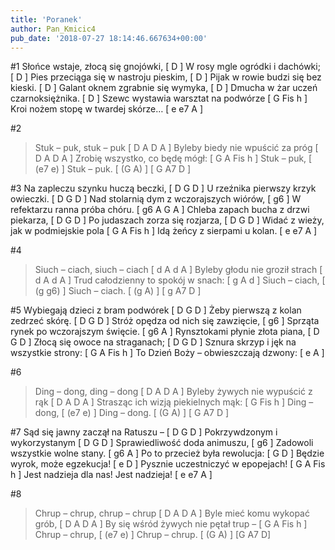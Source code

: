 ```yaml
---
title: 'Poranek'
author: Pan_Kmicic4
pub_date: '2018-07-27 18:14:46.667634+00:00'
---
```


#1
Słońce wstaje, złocą się gnojówki, [ D ]
W rosy mgle ogródki i dachówki; [ D ]
Pies przeciąga się w nastroju pieskim, [ D ]
Pijak w rowie budzi się bez kieski. [ D ]
Galant oknem zgrabnie się wymyka, [ D ]
Dmucha w żar uczeń czarnoksiężnika. [ D ]
Szewc wystawia warsztat na podwórze [ G Fis h ]
Kroi nożem stopę w twardej skórze… [ e e7 A ]

#2
>Stuk – puk, stuk – puk [ D A D A ]
>Byleby biedy nie wpuścić za próg [ D A D A ]
>Zrobię wszystko, co będę mógł: [ G A Fis h ]
>Stuk – puk, [ (e7 e) ]
>Stuk – puk. [ (G A) ]
>[ G A7 D ]

#3
Na zapleczu szynku huczą beczki, [ D G D ]
U rzeźnika pierwszy krzyk owieczki. [ D G D ]
Nad stolarnią dym z wczorajszych wiórów, [ g6 ]
W refektarzu ranna próba chóru. [ g6 A G A ]
Chleba zapach bucha z drzwi piekarza, [ D G D ]
Po judaszach zorza się rozjarza, [ D G D ]
Widać z wieży, jak w podmiejskie pola [ G A Fis h ]
Idą żeńcy z sierpami u kolan. [ e e7 A ]

#4
>Siuch – ciach, siuch – ciach [ d A d A ]
>Byleby głodu nie groził strach [ d A d A ]
>Trud całodzienny to spokój w snach: [ g A d ]
>Siuch – ciach, [ (g g6) ]
>Siuch – ciach. [ (g A) ]
>[ g A7 D ]

#5
Wybiegają dzieci z bram podwórek [ D G D ]
Żeby pierwszą z kolan zedrzeć skórę. [ D G D ]
Stróż opędza od nich się zawzięcie, [ g6 ]
Sprząta rynek po wczorajszym święcie. [ g6 A ]
Rynsztokami płynie złota piana, [ D G D ]
Złocą się owoce na straganach; [ D G D ]
Sznura skrzyp i jęk na wszystkie strony: [ G A Fis h ]
To Dzień Boży – obwieszczają dzwony: [ e A ]

#6
>Ding – dong, ding – dong [ D A D A ]
>Byleby żywych nie wypuścić z rąk [ D A D A ]
>Strasząc ich wizją piekielnych mąk: [ G Fis h ]
>Ding – dong, [ (e7 e) ]
>Ding – dong. [ (G A) ]
>[ G A7 D ]

#7
Sąd się jawny zaczął na Ratuszu – [ D G D ]
Pokrzywdzonym i wykorzystanym [ D G D ]
Sprawiedliwość doda animuszu, [ g6 ]
Zadowoli wszystkie wolne stany. [ g6 A ]
Po to przecież była rewolucja: [ G D ]
Będzie wyrok, może egzekucja! [ e D ]
Pysznie uczestniczyć w epopejach! [ G A Fis h ]
Jest nadzieja dla nas! Jest nadzieja! [ e e7 A ]

#8
>Chrup – chrup, chrup – chrup [ D A D A ]
>Byle mieć komu wykopać grób, [ D A D A ]
>By się wśród żywych nie pętał trup – [  G A Fis h ]
>Chrup – chrup, [ (e7 e) ]
>Chrup – chrup. [ (G A) ]
>[G A7 D]